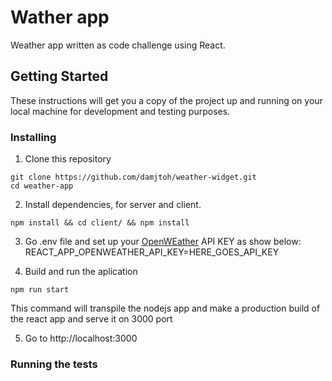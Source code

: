 # Wather app

Weather app written as code challenge using React.

## Getting Started

These instructions will get you a copy of the project up and running on your local machine for development and testing purposes.

### Installing

1. Clone this repository
```
git clone https://github.com/damjtoh/weather-widget.git
cd weather-app
```

2. Install dependencies, for server and client.
```
npm install && cd client/ && npm install
```

3. Go .env file and set up your [OpenWEather](https://home.openweathermap.org/) API KEY as show below:
REACT_APP_OPENWEATHER_API_KEY=HERE_GOES_API_KEY

4. Build and run the aplication
```
npm run start
```

This command will transpile the nodejs app and make a production build of the react app and serve it on 3000 port

5. Go to http://localhost:3000

### Running the tests

